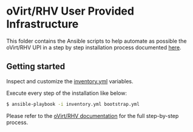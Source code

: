 # oVirt/RHV User Provided Infrastructure

This folder contains the Ansible scripts to help automate as possible the oVirt/RHV UPI
in a step by step installation process documented [here](../../docs/users/ovirt/install_upi.md).

## Getting started

Inspect and customize the [inventory.yml](./inventory.yml) variables.

Execute every step of the installation like below:

```sh
$ ansible-playbook -i inventory.yml bootstrap.yml
```

Please refer to the [oVirt/RHV documentation](../../docs/user/ovirt/install_upi.md)
for the full step-by-step process.
